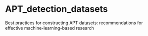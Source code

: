 # APT_detection_datasets
Best practices for constructing APT datasets: recommendations for effective machine-learning-based research 

